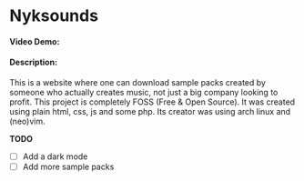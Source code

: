 # Nyksounds
#### Video Demo: 
#### Description:
This is a website where one can download sample packs created by someone who actually creates music, not just a big company looking to profit. This project is completely FOSS (Free & Open Source). It was created using plain html, css, js and some php. Its creator was using arch linux and (neo)vim.

**TODO**
- [ ] Add a dark mode
- [ ] Add more sample packs
